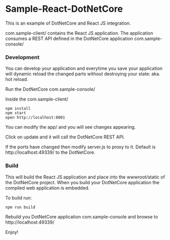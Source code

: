 Sample-React-DotNetCore
=======================
This is an example of DotNetCore and React JS integration.

com.sample-client/ contains the React JS application. The application consumes a REST API defined in the DotNetCore application com.sample-console/

### Development
You can develop your application and everytime you save your application will dynamic reload the changed parts without destroying your state: aka. hot reload.

Run the DotNetCore com.sample-console/

Inside the com.sample-client/

```
npm install
npm start
open http://localhost:8001
```
You can modify the app/ and you will see changes appearing. 

Click on update and it will call the DotNetCore REST API.

If the ports have changed then modify server.js to proxy to it. Default is http://localhost:49339/ to the DotNetCore.

### Build

This will build the React JS application and place into the wwwroot/static of the DotNetCore project. When you build your DotNetCore application the compiled web application is embedded.

To build run:

```
npm run build
```

Rebuild you DotNetCore application com.sample-console and browse to http://localhost:49339/

Enjoy!